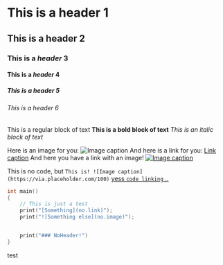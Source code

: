 # This is a header 1

## This is a header 2

### This is a *header* 3

#### This is a *header* 4

##### This is a header 5

###### This is a header 6

This is a regular block of text
**This is a bold block of text**
*This is an italic block of text*

Here is an image for you: ![Image caption](https://via.placeholder.com/100)
And here is a link for you: [Link caption](http://www.link.com)
And here you have a link with an image! [![Image caption](https://via.placeholder.com/100)](http://www.link.com)

This is no code, but `This is! ![Image caption](https://via.placeholder.com/100)`
[yess `code linking` ..](http://www.link.com)

```cpp
int main()
{
	// This is just a test
	print("[Something](no.link)");
	print("![Something else](no.image)");


	print("### NoHeader!")
}
```
test
